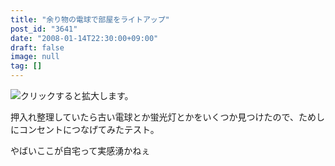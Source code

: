 ```yaml
---
title: "余り物の電球で部屋をライトアップ"
post_id: "3641"
date: "2008-01-14T22:30:00+09:00"
draft: false
image: null
tag: []
---
```



![クリックすると拡大します。](/image/mixi/2008/684140752_68_s.jpg)

押入れ整理していたら古い電球とか蛍光灯とかをいくつか見つけたので、ためしにコンセントにつなげてみたテスト。

やばいここが自宅って実感湧かねぇ
